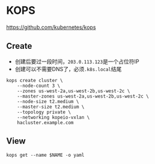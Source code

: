 # KOPS
https://github.com/kubernetes/kops
## Create
- 创建后要过一段时间，`203.0.113.123`是一个占位符IP
- 创建可以不需要DNS了，必须`.k8s.local`结尾
```
kops create cluster \
    --node-count 3 \
    --zones us-west-2a,us-west-2b,us-west-2c \
    --master-zones us-west-2a,us-west-2b,us-west-2c \
    --node-size t2.medium \
    --master-size t2.medium \
    --topology private \
    --networking kopeio-vxlan \
    hacluster.example.com
```
## View 
`kops get --name $NAME -o yaml`